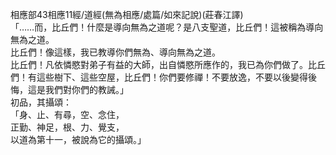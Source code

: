 相應部43相應11經/道經(無為相應/處篇/如來記說)(莊春江譯)  
「……而，比丘們！什麼是導向無為之道呢？是八支聖道，比丘們！這被稱為導向無為之道。  
比丘們！像這樣，我已教導你們無為、導向無為之道。  
比丘們！凡依憐愍對弟子有益的大師，出自憐愍所應作的，我已為你們做了。比丘們！有這些樹下、這些空屋，比丘們！你們要修禪！不要放逸，不要以後變得後悔，這是我們對你們的教誡。」  
初品，其攝頌：  
「身、止、有尋，空、念住，  
正勤、神足，根、力、覺支，  
以道為第十一，被說為它的攝頌。」  
  
  

